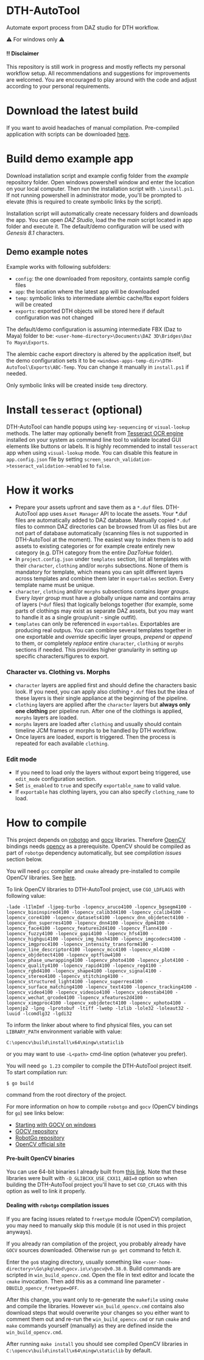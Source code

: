 # DTH-AutoTool
Automate export process from DAZ studio for DTH workflow.

:warning: For windows only :warning:

#### :bangbang: Disclaimer
This repository is still work in progress and mostly reflects my personal workflow setup. All recommendations and suggestions for improvements are welcomed. You are encouraged to play around with the code and adjust according to your personal requirements.

# Download the latest build
If you want to avoid headaches of manual compilation. Pre-compiled application with scripts can be downloaded [here](https://e.pcloud.link/publink/show?code=kZNiwlZYdusX3O8qqFgLVS94a7KU8nxj4Sk).

# Build demo example app
Download installation script and example config folder from the _example_ repository folder.
Open windows powershell window and enter the location on your local computer.
Then run the installation script with `.\install.ps1`.
If not running powershell in administrator mode, you'll be prompted to elevate (this is required to create symbolic links by the script).

Installation script will automatically create necessary folders and downloads the app.
You can open _DAZ Studio_, load the the _main_ script located in app folder and execute it.
The default/demo configuration will be used with _Genesis 8.1_ characters.

## Demo example notes
Example works with following subfolders:
- `config`: the one downloaded from repository, containts sample config files
- `app`: the location where the latest app will be downloaded
- `temp`: symbolic links to intermediate alembic cache/fbx export folders will be created
- `exports`: exported DTH objects will be stored here if default configuration was not changed

The default/demo configuration is assuming intermediate FBX (Daz to Maya) folder to be: `<user-home-directory>\Documents\DAZ 3D\Bridges\Daz To Maya\Exports`.

The alembic cache export directory is altered by the application itself, but the demo configuration sets it to be `<windows-apps-temp-dir>\DTH-AutoTool\Exports\ABC-Temp`. You can change it manually in `install.ps1` if needed.

Only symbolic links will be created inside `temp` directory.

# Install `tesseract` (optional)
DTH-AutoTool can handle popups using `key-sequencing` or `visual-lookup` methods.
The latter may optionally benefit from [Tesseract OCR engine](https://github.com/tesseract-ocr/tesseract) installed on your system as command line tool to validate located GUI elements like buttons or labels.
It is highly recommended to install `tesseract` app when using `visual-lookup` mode. You can disable this feature in `app.config.json` file by setting `screen_search_validation->tesseract_validation->enabled` to `false`.

# How it works
- Prepare your assets upfront and save them as a `*.duf` files. DTH-AutoTool app uses `Asset Manager` API to locate the assets. Your *.duf files are automatically added to DAZ database. Manually copied `*.duf` files to common DAZ directories can be browsed from UI as files but are not part of database automatically (scanning files is not supported in DTH-AutoTool at the moment). The easiest way to index them is to add assets to existing categories or for example create entirely new category (e.g. DTH category from the entire _DazToHue_ folder).
- In `project.config.json` under `templates` section, list all templates with their `character`, `clothing` and/or `morphs` subsections. None of them is mandatory for template, which means you can split different layers across templates and combine them later in `exportables` section. Every template name must be unique.
- `character`, `clothing` and/or `morphs` subsections contains _layer groups_. Every _layer group_ must have a globally unique name and contains array of layers (`*duf` files) that logically belongs together (for example, some parts of clothings may exist as separate DAZ assets, but you may want to handle it as a single group/unit - single outfit).
- `templates` can only be referenced in `exportables`. Exportables are producing real outpus. You can combine several templates together in one exportable and _override_ specific layer groups, _prepend_ or _append_ to them, or completely _replace_ entire `character`, `clothing` or `morphs` sections if needed. This provides higher granularity in setting up specific characters/figures to export.

### Character vs. Clothing vs. Morphs
- `character` layers are applied first and should define the characters basic look. If you need, you can apply also clothing `*.duf` files but the idea of these layers is their single appliance at the beginning of the pipeline.
- `clothing` layers are applied after the `character` layers but **always only one clothing** per pipeline run. After one of the clothings is applied, `morphs` layers are loaded.
- `morphs` layers are loaded after `clothing` and usually should contain timeline JCM frames or morphs to be handled by DTH workflow.
- Once layers are loaded, export is triggered. Then the process is repeated for each available `clothing`.

### Edit mode
- If you need to load only the layers without export being triggered, use `edit_mode` configuration section.
- Set `is_enabled` to `true` and specify `exportable_name` to valid value.
- If `exportable` has clothing layers, you can also specify `clothing_name` to load.

# How to compile
This project depends on [robotgo](https://github.com/go-vgo/robotgo) and [gocv](https://github.com/vcaesar/gcv) libraries.
Therefore [OpenCV](https://opencv.org/) bindings needs [opencv](https://opencv.org/) as a prerequisite. OpenCV should be compiled as part of `robotgo` dependency automatically, but see _compilation issues_ section below.

You will need `gcc` compiler and `cmake` already pre-installed to compile OpenCV libraries. See [here](https://gocv.io/getting-started/windows/).

To link OpenCV libraries to DTH-AutoTool project, use `CGO_LDFLAGS` with following value:

```
-lade -lIlmImf -ljpeg-turbo -lopencv_aruco4100 -lopencv_bgsegm4100 -lopencv_bioinspired4100 -lopencv_calib3d4100 -lopencv_ccalib4100 -lopencv_core4100 -lopencv_datasets4100 -lopencv_dnn_objdetect4100 -lopencv_dnn_superres4100 -lopencv_dnn4100 -lopencv_dpm4100 -lopencv_face4100 -lopencv_features2d4100 -lopencv_flann4100 -lopencv_fuzzy4100 -lopencv_gapi4100 -lopencv_hfs4100 -lopencv_highgui4100 -lopencv_img_hash4100 -lopencv_imgcodecs4100 -lopencv_imgproc4100 -lopencv_intensity_transform4100 -lopencv_line_descriptor4100 -lopencv_mcc4100 -lopencv_ml4100 -lopencv_objdetect4100 -lopencv_optflow4100 -lopencv_phase_unwrapping4100 -lopencv_photo4100 -lopencv_plot4100 -lopencv_quality4100 -lopencv_rapid4100 -lopencv_reg4100 -lopencv_rgbd4100 -lopencv_shape4100 -lopencv_signal4100 -lopencv_stereo4100 -lopencv_stitching4100 -lopencv_structured_light4100 -lopencv_superres4100 -lopencv_surface_matching4100 -lopencv_text4100 -lopencv_tracking4100 -lopencv_video4100 -lopencv_videoio4100 -lopencv_videostab4100 -lopencv_wechat_qrcode4100 -lopencv_xfeatures2d4100 -lopencv_ximgproc4100 -lopencv_xobjdetect4100 -lopencv_xphoto4100 -lopenjp2 -lpng -lprotobuf -ltiff -lwebp -lzlib -lole32 -loleaut32 -luuid -lcomdlg32 -lgdi32
```

To inform the linker about where to find physical files, you can set `LIBRARY_PATH` environment variable with value:

```
C:\opencv\build\install\x64\mingw\staticlib
```

or you may want to use `-L<path>` cmd-line option (whatever you prefer).

You will need `go 1.23` compiler to compile the DTH-AutoTool project itself.
To start compilation run:

`$ go build`

command from the root directory of the project.

For more information on how to compile `robotgo` and `gocv` (OpenCV bindings for `go`) see links below:
- [Starting with GOCV on windows](https://gocv.io/getting-started/windows/)
- [GOCV repository](https://github.com/vcaesar/gcv)
- [RobotGo repository](https://github.com/go-vgo/robotgo)
- [OpenCV official site](https://opencv.org/)

#### Pre-built OpenCV binaries
You can use 64-bit binaries I already built from [this link](https://e.pcloud.link/publink/show?code=kZNiwlZYdusX3O8qqFgLVS94a7KU8nxj4Sk).
Note that these libraries were built with `-D_GLIBCXX_USE_CXX11_ABI=0` option so when building the DTH-AutoTool project you'll have to set `CGO_CFLAGS` with this option as well to link it properly.

#### Dealing with `robotgo` compilation issues
If you are facing issues related to `freetype` module (OpenCV) compilation, you may need to manually skip this module (it is not used in this project anyways).

If you already ran compilation of the project, you probably already have `GOCV` sources downloaded. Otherwise run `go get` command to fetch it.

Enter the `go`s staging directory, usually something like `<user-home-directory>\Go\pkg\mod\gocv.io\x\gocv@v0.38.0`. Build commands are scripted in `win_build_opencv.cmd`. Open the file in text editor and locate the `cmake` invocation. Then add this as a command line parameter `-DBUILD_opencv_freetype=OFF`.

After this change, you want only to re-generate the `makefile` using `cmake` and compile the libraries. However `win_build_opencv.cmd` contains also download steps that would overwrite your changes so you either want to comment them out and re-run the `win_build_opencv.cmd` or run `cmake` and `make` commands yourself (manually) as they are defined inside the `win_build_opencv.cmd`.

After running `make install` you should see compiled OpenCV libraries in `C:\opencv\build\install\x64\mingw\staticlib` by default.